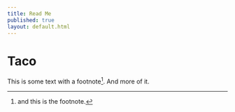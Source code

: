 ```yaml
---
title: Read Me
published: true
layout: default.html
---
```


# Taco

This is some text with a footnote[^example].  And more of it.

[^example]: and this is the footnote.
